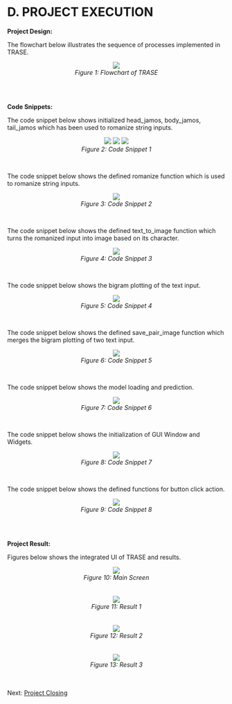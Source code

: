 # D. PROJECT EXECUTION
**Project Design:**

The flowchart below illustrates the sequence of processes implemented in TRASE.
<br>
<p align="center">
    <img src="https://github.com/Nahvin00/TRASE-Trademark-Similarity-Identification/blob/main/PMP/assets/19.png">
  <br> <em>Figure 1: Flowchart of TRASE</em>
</p>
<br>
<br>

**Code Snippets:**

The code snippet below shows initialized head_jamos, body_jamos, tail_jamos which has been used to romanize string inputs.
<br>
<p align="center">
    <img src="https://github.com/Nahvin00/TRASE-Trademark-Similarity-Identification/blob/main/PMP/assets/1.png">
  <img src="https://github.com/Nahvin00/TRASE-Trademark-Similarity-Identification/blob/main/PMP/assets/2.png">
  <img src="https://github.com/Nahvin00/TRASE-Trademark-Similarity-Identification/blob/main/PMP/assets/3.png">
  <br> <em>Figure 2: Code Snippet 1</em>
</p>
<br>

The code snippet below shows the defined romanize function which is used to romanize string inputs.
<br>
<p align="center">
    <img src="https://github.com/Nahvin00/TRASE-Trademark-Similarity-Identification/blob/main/PMP/assets/4.png">
  <br> <em>Figure 3: Code Snippet 2</em>
</p>
<br>

The code snippet below shows the defined text_to_image function which turns the romanized input into image based on its character.
<br>
<p align="center">
    <img src="https://github.com/Nahvin00/TRASE-Trademark-Similarity-Identification/blob/main/PMP/assets/5.png">
  <br> <em>Figure 4: Code Snippet 3</em>
</p>
<br>

The code snippet below shows the bigram plotting of the text input.
<br>
<p align="center">
    <img src="https://github.com/Nahvin00/TRASE-Trademark-Similarity-Identification/blob/main/PMP/assets/6.png">
  <br> <em>Figure 5: Code Snippet 4</em>
</p>
<br>

The code snippet below shows the defined save_pair_image function which merges the bigram plotting of two text input.
<br>
<p align="center">
    <img src="https://github.com/Nahvin00/TRASE-Trademark-Similarity-Identification/blob/main/PMP/assets/7.png">
  <br> <em>Figure 6: Code Snippet 5</em>
</p>
<br>

The code snippet below shows the model loading and prediction.
<br>
<p align="center">
    <img src="https://github.com/Nahvin00/TRASE-Trademark-Similarity-Identification/blob/main/PMP/assets/8.png">
  <br> <em>Figure 7: Code Snippet 6</em>
</p>
<br>

The code snippet below shows the initialization of GUI Window and Widgets.
<br>
<p align="center">
    <img src="https://github.com/Nahvin00/TRASE-Trademark-Similarity-Identification/blob/main/PMP/assets/9.png">
  <br> <em>Figure 8: Code Snippet 7</em>
</p>
<br>

The code snippet below shows the defined functions for button click action.
<br>
<p align="center">
    <img src="https://github.com/Nahvin00/TRASE-Trademark-Similarity-Identification/blob/main/PMP/assets/10.png">
  <br> <em>Figure 9: Code Snippet 8</em>
</p>
<br>
<br>

**Project Result:**

Figures below shows the integrated UI of TRASE and results.
<p align="center">
    <img src="https://github.com/Nahvin00/TRASE-Trademark-Similarity-Identification/blob/main/PMP/assets/15.png">
  <br> <em>Figure 10: Main Screen</em>
    <br> <br> <br>
    <img src="https://github.com/Nahvin00/TRASE-Trademark-Similarity-Identification/blob/main/PMP/assets/16.png">
  <br> <em>Figure 11: Result 1</em>
    <br> <br> <br>
    <img src="https://github.com/Nahvin00/TRASE-Trademark-Similarity-Identification/blob/main/PMP/assets/17.png">
  <br> <em>Figure 12: Result 2</em>
    <br> <br> <br>
    <img src="https://github.com/Nahvin00/TRASE-Trademark-Similarity-Identification/blob/main/PMP/assets/18.png">
  <br> <em>Figure 13: Result 3</em>
</p>

<br><br>
Next: [Project Closing](https://github.com/Nahvin00/TRASE-Trademark-Similarity-Identification/edit/main/PMP/E_PROJECT_CLOSING.md)

